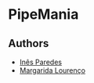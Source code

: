 # PipeMania

## Authors

- [Inês Paredes](https://github.com/Paguedes875)
- [Margarida Lourenço](https://github.com/Margarida-Lourenco)
